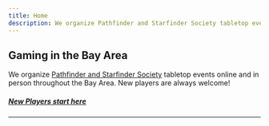 ```yaml
---
title: Home
description: We organize Pathfinder and Starfinder Society tabletop events online and throughout the Bay Area. New players are always welcome!
---
```


## Gaming in the Bay Area

We organize [Pathfinder and Starfinder Society](https://paizo.com/organizedplay) tabletop events online and in person throughout the Bay Area. New players are always welcome!

<a class="callout_button" href="/new_players/"><h5>New Players start here</h5></a>

<hr>
